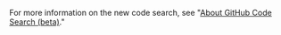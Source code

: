 For more information on the new code search, see "[About GitHub Code Search (beta)](/search-github/github-code-search/about-github-code-search)."